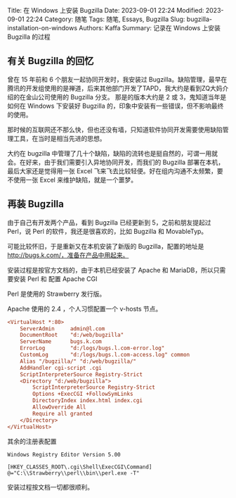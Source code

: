 Title: 在 Windows 上安装 Bugzilla
Date: 2023-09-01 22:24
Modified: 2023-09-01 22:24
Category: 随笔
Tags: 随笔, Essays, Bugzilla
Slug: bugzilla-installation-on-windows
Authors: Kaffa
Summary: 记录在 Windows 上安装 Bugzilla 的过程


## 有关 Bugzilla 的回忆

曾在 15 年前和 6 个朋友一起协同开发时，我安装过 Bugzilla。缺陷管理，最早在腾讯的开发组使用的是禅道，后来其他部门开发了TAPD，我大约是看到ZQ大妈介绍的在金山公司使用的 Bugzilla 分支。
那是的版本大约是 2 或 3，鬼知道当年是如何在 Windows 下安装好 Bugzilla 的，印象中安装有一些错误，但不影响最终的使用。

那时候的互联网还不那么快，但也还没有墙，只知道软件协同开发需要使用缺陷管理工具，在当时是相当先进的思想。

大约在 bugzilla 中管理了几十个缺陷，缺陷的流转也是挺自然的，可谓一用就会。在好来，由于我们需要引入异地协同开发，而我们的 Bugzilla 部署在本机，最后大家还是觉得用一张 Excel 飞来飞去比较轻便。好在组内沟通不太频繁，要不使用一张 Excel 来维护缺陷，就是一个噩梦。


## 再装 Bugzilla

由于自己有开发两个产品，看到 Bugzilla 已经更新到 5，之前和朋友提起过 Perl，说 Perl 的软件，我还是很喜欢的，比如 Bugzilla 和 MovableTyp。

可能比较怀旧，于是重新又在本机安装了新版的 Bugzilla，配置的地址是 http://bugs.k.com/，准备在产品中用起来。

安装过程是按官方文档的，由于本机已经安装了 Apache 和 MariaDB，所以只需要安装 Perl 和 配置 Apache CGI

Perl 是使用的 Strawberry 发行版。

Apache 使用的 2.4 ，个人习惯配置一个 v-hosts 节点。

```ini
<VirtualHost *:80>
    ServerAdmin     admin@l.com
    DocumentRoot    "d:/web/bugzilla"
    ServerName      bugs.k.com
    ErrorLog        "d:/logs/bugs.l.com-error.log"
    CustomLog       "d:/logs/bugs.l.com-access.log" common
    Alias "/bugzilla/" "d:/web/bugzilla/"
    AddHandler cgi-script .cgi
    ScriptInterpreterSource Registry-Strict 
    <Directory "d:/web/bugzilla">
        ScriptInterpreterSource Registry-Strict
        Options +ExecCGI +FollowSymLinks
        DirectoryIndex index.html index.cgi 
        AllowOverride All
        Require all granted
    </Directory>
</VirtualHost>
```

其余的注册表配置

```TEXT
Windows Registry Editor Version 5.00

[HKEY_CLASSES_ROOT\.cgi\Shell\ExecCGI\Command]
@="C:\\Strawberry\\perl\\bin\\perl.exe -T"
```


安装过程按文档一切都很顺利。
